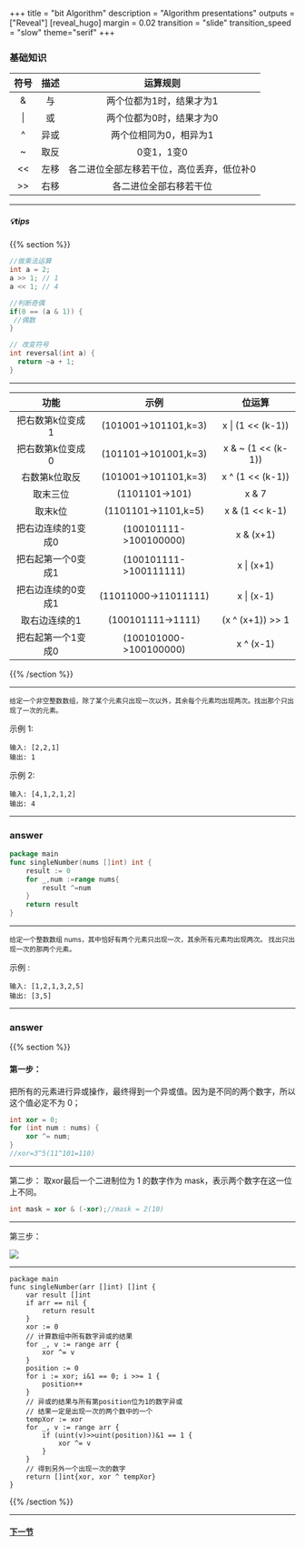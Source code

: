 +++
title = "bit Algorithm"
description = "Algorithm presentations"
outputs = ["Reveal"]
[reveal_hugo]
margin = 0.02
transition = "slide"
transition_speed = "slow"
theme="serif"
+++

### 基础知识

|符号|描述|运算规则|
|:----:|:----:|:----:|
|&|与|两个位都为1时，结果才为1|
|\||或|两个位都为0时，结果才为0|
|^|异或|两个位相同为0，相异为1|
|~|取反|0变1，1变0|
|<<|左移|各二进位全部左移若干位，高位丢弃，低位补0|
|>>|右移|各二进位全部右移若干位|

---

##### 💡tips

{{% section %}}

```c++
//做乘法运算
int a = 2;
a >> 1; // 1
a << 1; // 4
```

```c++
//判断奇偶
if(0 == (a & 1)) {
 //偶数
}
```

```c++
// 改变符号
int reversal(int a) {
  return ~a + 1;
}
```
---

|功能|示例|位运算|
|:----:|:----:|:----:|
| 把右数第k位变成1| (101001->101101,k=3)| x \| (1 << (k-1)) |
| 把右数第k位变成0| (101101->101001,k=3)| x & ~ (1 << (k-1)) |
| 右数第k位取反| (101001->101101,k=3)| x ^ (1 << (k-1)) |
| 取末三位| (1101101->101)| x & 7 |
| 取末k位| (1101101->1101,k=5)| x & (1 << k-1) |
| 把右边连续的1变成0| (100101111->100100000)| x & (x+1) |
| 把右起第一个0变成1| (100101111->100111111)| x \| (x+1) |
| 把右边连续的0变成1| (11011000->11011111)| x \| (x-1) |
| 取右边连续的1| (100101111->1111)| (x ^ (x+1)) >> 1 |
| 把右起第一个1变成0| (100101000->100100000)| x ^ (x-1) |


{{% /section %}}

---

<small> 给定一个非空整数数组，除了某个元素只出现一次以外，其余每个元素均出现两次。找出那个只出现了一次的元素。</small>


示例 1:
```
输入: [2,2,1]
输出: 1
```

示例 2:
```
输入: [4,1,2,1,2]
输出: 4
```

---

### answer

```go
package main
func singleNumber(nums []int) int {
	result := 0
	for _,num :=range nums{
		result ^=num
	}
	return result
}
```

---

<small> 给定一个整数数组 nums，其中恰好有两个元素只出现一次，其余所有元素均出现两次。 找出只出现一次的那两个元素。</small>

示例 :
```
输入: [1,2,1,3,2,5]
输出: [3,5]
```

---

### answer

{{% section %}}

#### 第一步：
把所有的元素进行异或操作，最终得到一个异或值。因为是不同的两个数字，所以这个值必定不为 0；

```c++
int xor = 0;
for (int num : nums) {
    xor ^= num;
}
//xor=3^5(11^101=110)
```


      
---

第二步：
取xor最后一个二进制位为 1 的数字作为 mask，表示两个数字在这一位上不同。

```c++
int mask = xor & (-xor);//mask = 2(10)
```        


---

第三步：

![](/images/mask.png)

---
```golang
package main
func singleNumber(arr []int) []int {
	var result []int
	if arr == nil {
		return result
	}
	xor := 0
	// 计算数组中所有数字异或的结果
	for _, v := range arr {
		xor ^= v
	}
	position := 0
	for i := xor; i&1 == 0; i >>= 1 {
		position++
	}
	// 异或的结果与所有第position位为1的数字异或
	// 结果一定是出现一次的两个数中的一个
	tempXor := xor
	for _, v := range arr {
		if (uint(v)>>uint(position))&1 == 1 {
			xor ^= v
		}
	}
	// 得到另外一个出现一次的数字
	return []int{xor, xor ^ tempXor}
}
```

{{% /section %}}

---

#### [下一节](/#/6)


